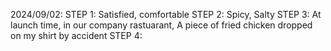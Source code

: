 2024/09/02:
STEP 1: Satisfied, comfortable
STEP 2: Spicy, Salty
STEP 3: At launch time, in our company rastuarant, A piece of fried chicken dropped on my shirt by accident
STEP 4: 
